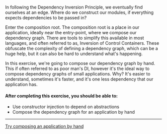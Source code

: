 In following the Dependency Inversion Principle, we eventually find ourselves at an edge. Where do we construct our modules, if everything expects dependencies to be passed in?

Enter the composition root. The composition root is a place in our application, ideally near the entry-point, where we compose our dependency graph. There are tools to simplify this available in most languages, and often referred to as, Inversion of Control Containers. These obfuscate the complexity of defining a dependency graph, which can be a huge help, but it can also be hard to understand what's happening.

In this exercise, we're going to compose our dependency graph by hand. This if often referred to as poor man's DI, however it's the ideal way to compose dependency graphs of small applications. Why? It's easier to understand, sometimes it's faster, and it's one less dependency that our application has.

#### After completing this exercise, you should be able to:

* Use constructor injection to depend on abstractions
* Compose the dependency graph for an application by hand

---------------------------

[Try composing an application by hand](../exercises/321-poor-mans-di)